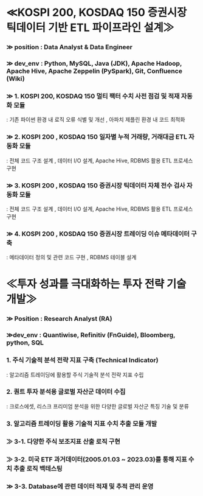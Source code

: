 # ≪KOSPI 200, KOSDAQ 150 증권시장 틱데이터 기반 ETL 파이프라인 설계≫

### ≫ position : Data Analyst & Data Engineer 
### ≫ dev_env : Python, MySQL, Java (JDK), Apache Hadoop, Apache Hive, Apache Zeppelin (PySpark), Git, Confluence (Wiki)

### ≫ 1. KOSPI 200, KOSDAQ 150 멀티 팩터 수치 사전 점검 및 적재 자동화 모듈
: 기존 파이썬 환경 내 로직 오류 식별 및 개선 , 아파치 제플린 환경 내 코드 최적화

### ≫ 2. KOSPI 200 , KOSDAQ 150 일자별 누적 거래량, 거래대금 ETL 자동화 모듈
: 전체 코드 구조 설계 , 데이터 I/O 설계, Apache Hive, RDBMS 활용 ETL 프로세스 구현 

### ≫ 3. KOSPI 200 , KOSDAQ 150 증권시장 틱데이터 자체 전수 검사 자동화 모듈
: 전체 코드 구조 설계 , 데이터 I/O 설계, Apache Hive, RDBMS 활용 ETL 프로세스 구현

###  ≫ 4. KOSPI 200 , KOSDAQ 150 증권시장 트레이딩 이슈 메타데이터 구축
: 메타데이터 정의 및 관련 코드 구현 , RDBMS 테이블 설계

# ≪투자 성과를 극대화하는 투자 전략 기술 개발≫
### ≫ Position : Research Analyst (RA)
### ≫dev_env : Quantiwise, Refinitiv (FnGuide), Bloomberg, python, SQL

### 1. 주식 기술적 분석 전략 지표 구축 (Technical Indicator)

: 알고리즘 트레이딩에 활용할 주식 기술적 분석 전략 지표 수립

### 2. 퀀트 투자 분석용 글로벌 자산군 데이터 수집

: 크로스에셋, 리스크 프리미엄 분석을 위한 다양한 글로벌 자산군 특징 기술 및 분류

### 3. 알고리즘 트레이딩 활용 기술적 지표 수치 추출 모듈 개발


### ≫ 3-1. 다양한 주식 보조지표 산출 로직 구현


### ≫ 3-2. 미국 ETF 과거데이터(2005.01.03 ~ 2023.03)를 통해 지표 수치 추출 로직 백테스팅


### ≫ 3-3. Database에 관련 데이터 적재 및 추적 관리 운영